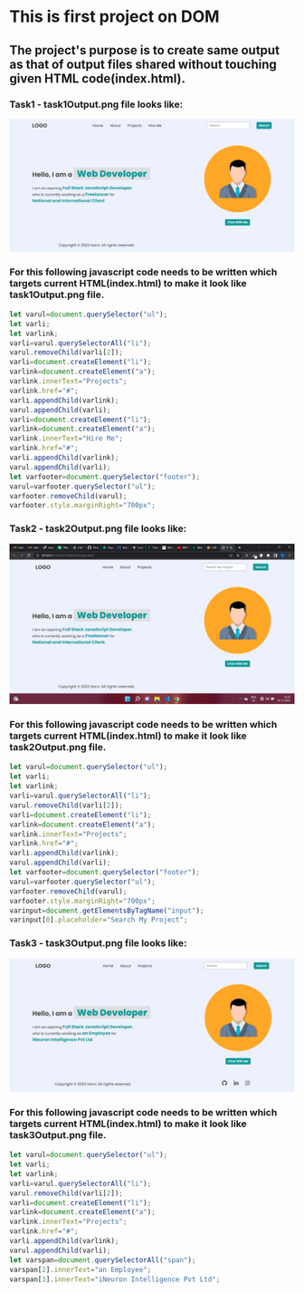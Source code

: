 # This is first project on DOM
## The project's purpose is to create same output as that of output files shared without touching given HTML code(index.html).
### Task1 - task1Output.png file looks like:

![Output expected](./task1Output.png)

### For this following javascript code needs to be written which targets current HTML(index.html) to make it look like task1Output.png file. 
```javascript
let varul=document.querySelector("ul");
let varli;
let varlink;
varli=varul.querySelectorAll("li");
varul.removeChild(varli[2]);
varli=document.createElement("li");
varlink=document.createElement("a");
varlink.innerText="Projects";
varlink.href="#";
varli.appendChild(varlink);
varul.appendChild(varli);
varli=document.createElement("li");
varlink=document.createElement("a");
varlink.innerText="Hire Me";
varlink.href="#";
varli.appendChild(varlink);
varul.appendChild(varli);
let varfooter=document.querySelector("footer");
varul=varfooter.querySelector("ul");
varfooter.removeChild(varul);
varfooter.style.marginRight="700px";
```
### Task2 - task2Output.png file looks like:

![Output expected](./task2Output.png)

### For this following javascript code needs to be written which targets current HTML(index.html) to make it look like task2Output.png file. 
```javascript
let varul=document.querySelector("ul");
let varli;
let varlink;
varli=varul.querySelectorAll("li");
varul.removeChild(varli[2]);
varli=document.createElement("li");
varlink=document.createElement("a");
varlink.innerText="Projects";
varlink.href="#";
varli.appendChild(varlink);
varul.appendChild(varli);
let varfooter=document.querySelector("footer");
varul=varfooter.querySelector("ul");
varfooter.removeChild(varul);
varfooter.style.marginRight="700px";
varinput=document.getElementsByTagName("input");
varinput[0].placeholder="Search My Project";
```
### Task3 - task3Output.png file looks like:

![Output expected](./task3Output.png)

### For this following javascript code needs to be written which targets current HTML(index.html) to make it look like task3Output.png file. 
```javascript
let varul=document.querySelector("ul");
let varli;
let varlink;
varli=varul.querySelectorAll("li");
varul.removeChild(varli[2]);
varli=document.createElement("li");
varlink=document.createElement("a");
varlink.innerText="Projects";
varlink.href="#";
varli.appendChild(varlink);
varul.appendChild(varli);
let varspan=document.querySelectorAll("span");
varspan[2].innerText="an Employee";
varspan[3].innerText="iNeuron Intelligence Pvt Ltd";
```
